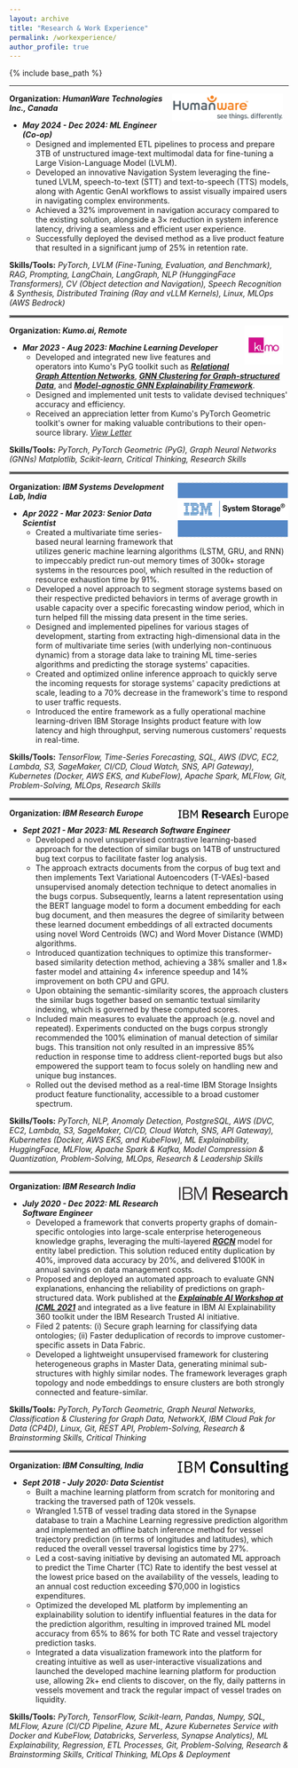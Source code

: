 ```yaml
---
layout: archive
title: "Research & Work Experience"
permalink: /workexperience/
author_profile: true
---
```


{% include base_path %}

---

<img align="right" src="../files/humanware_logo.jpeg" width=200px hspace="10">

**Organization: *HumanWare Technologies Inc., Canada***
- ***May 2024 - Dec 2024: ML Engineer (Co-op)***
  - Designed and implemented ETL pipelines to process and prepare 3TB of unstructured image-text multimodal data for fine-tuning a Large Vision-Language Model (LVLM).
  - Developed an innovative Navigation System leveraging the fine-tuned LVLM, speech-to-text (STT) and text-to-speech (TTS) models, along with Agentic GenAI workflows to assist visually impaired users in navigating complex environments.
  - Achieved a 32% improvement in navigation accuracy compared to the existing solution, alongside a 3$\times$ reduction in system inference latency, driving a seamless and efficient user experience.
  - Successfully deployed the devised method as a live product feature that resulted in a significant jump of 25% in retention rate.

**Skills/Tools:** *PyTorch, LVLM (Fine-Tuning, Evaluation, and Benchmark), RAG, Prompting, LangChain, LangGraph, NLP (HunggingFace Transformers), CV (Object detection and Navigation), Speech Recognition & Synthesis, Distributed Training (Ray and vLLM Kernels), Linux, MLOps (AWS Bedrock)*

<hr style="border:2px solid gray">

<img align="right" src="../files/kumo_ai_logo.jpeg" width=70px hspace="10">

**Organization: *Kumo.ai, Remote***
- ***Mar 2023 - Aug 2023: Machine Learning Developer***
  - Developed and integrated new live features and operators into Kumo's PyG toolkit such as [<ins>**_Relational Graph Attention Networks_**</ins>](https://pytorch-geometric.readthedocs.io/en/latest/generated/torch_geometric.nn.conv.RGATConv.html#torch_geometric.nn.conv.RGATConv), [<ins>**_GNN Clustering for Graph-structured Data_**</ins>](https://pytorch-geometric.readthedocs.io/en/latest/generated/torch_geometric.nn.dense.DMoNPooling.html#torch_geometric.nn.dense.DMoNPooling), and [<ins>**_Model-agnostic GNN Explainability Framework_**</ins>](https://pytorch-geometric.readthedocs.io/en/latest/generated/torch_geometric.explain.algorithm.GraphMaskExplainer.html#torch_geometric.explain.algorithm.GraphMaskExplainer).
  - Designed and implemented unit tests to validate devised techniques' accuracy and efficiency.
  - Received an appreciation letter from Kumo's PyTorch Geometric toolkit's owner for making valuable contributions to their open-source library. [*View Letter*](https://github.com/fork123aniket/fork123aniket.github.io/blob/master/files/appreciation_letter.pdf)

**Skills/Tools:** *PyTorch, PyTorch Geometric (PyG), Graph Neural Networks (GNNs) Matplotlib, Scikit-learn, Critical Thinking, Research Skills*

<hr style="border:2px solid gray">

<img align="right" src="../files/newibmsystemstorage.png" width=200px height=100px>

**Organization: *IBM Systems Development Lab, India***
- ***Apr 2022 - Mar 2023: Senior Data Scientist***
  - Created a multivariate time series-based neural learning framework that utilizes generic machine learning algorithms (LSTM, GRU, and RNN) to impeccably predict run-out memory times of 300k+ storage systems in the resources pool, which resulted in the reduction of resource exhaustion time by 91%.
  - Developed a novel approach to segment storage systems based on their respective predicted behaviors in terms of average growth in usable capacity over a specific forecasting window period, which in turn helped fill the missing data present in the time series.
  - Designed and implemented pipelines for various stages of development, starting from extracting high-dimensional data in the form of multivariate time series (with underlying non-continuous dynamic) from a storage data lake to training ML time-series algorithms and predicting the storage systems' capacities.
  - Created and optimized online inference approach to quickly serve the incoming requests for storage systems' capacity predictions at scale, leading to a 70% decrease in the framework's time to respond to user traffic requests.
  - Introduced the entire framework as a fully operational machine learning-driven IBM Storage Insights product feature with low latency and high throughput, serving numerous customers' requests in real-time.

**Skills/Tools:** *TensorFlow, Time-Series Forecasting, SQL, AWS (DVC, EC2, Lambda, S3, SageMaker, CI/CD, Cloud Watch, SNS, API Gateway), Kubernetes (Docker, AWS EKS, and KubeFlow), Apache Spark, MLFlow, Git, Problem-Solving, MLOps, Research Skills*

<hr style="border:2px solid gray">

<img align="right" src="../files/irl.png" width=200px>

**Organization: *IBM Research Europe***
- ***Sept 2021 - Mar 2023: ML Research Software Engineer***
  - Developed a novel unsupervised contrastive learning-based approach for the detection of similar bugs on 14TB of unstructured bug text corpus to facilitate faster log analysis. 
  - The approach extracts documents from the corpus of bug text and then implements Text Variational Autoencoders (T-VAEs)-based unsupervised anomaly detection technique to detect anomalies in the bugs corpus. Subsequently, learns a latent representation using the BERT language model to form a document embedding for each bug document, and then measures the degree of similarity between these learned document embeddings of all extracted documents using novel Word Centroids (WC) and Word Mover Distance (WMD) algorithms.
  - Introduced quantization techniques to optimize this transformer-based similarity detection method, achieving a 38% smaller and 1.8$\times$ faster model and attaining 4$\times$ inference speedup and 14% improvement on both CPU and GPU.
  - Upon obtaining the semantic-similarity scores, the approach clusters the similar bugs together based on semantic textual similarity indexing, which is governed by these computed scores.
  - Included main measures to evaluate the approach (e.g. novel and repeated). Experiments conducted on the bugs corpus strongly recommended the 100% elimination of manual detection of similar bugs. This transition not only resulted in an impressive 85% reduction in response time to address client-reported bugs but also empowered the support team to focus solely on handling new and unique bug instances.
  - Rolled out the devised method as a real-time IBM Storage Insights product feature functionality, accessible to a broad customer spectrum.

**Skills/Tools:** *PyTorch, NLP, Anomaly Detection, PostgreSQL, AWS (DVC, EC2, Lambda, S3, SageMaker, CI/CD, Cloud Watch, SNS, API Gateway), Kubernetes (Docker, AWS EKS, and KubeFlow), ML Explainability, HuggingFace, MLFlow, Apache Spark & Kafka, Model Compression & Quantization, Problem-Solving, MLOps, Research & Leadership Skills*

<hr style="border:2px solid gray">

<img align="right" src="../files/ibmresearch.png" width=200px>

**Organization: *IBM Research India***
- ***July 2020 - Dec 2022: ML Research Software Engineer***
  - Developed a framework that converts property graphs of domain-specific ontologies into large-scale enterprise heterogeneous knowledge graphs, leveraging the multi-layered [<ins>**_RGCN_**</ins>](https://arxiv.org/abs/1703.06103) model for entity label prediction. This solution reduced entity duplication by 40%, improved data accuracy by 20%, and delivered $100K in annual savings on data management costs.
  - Proposed and deployed an automated approach to evaluate GNN explanations, enhancing the reliability of predictions on graph-structured data. Work published at the [<ins>**_Explainable AI Workshop at ICML 2021_**</ins>](https://arxiv.org/html/2107.08821#:~:text=title%3A%20towards%20automated%20evaluation%20of%20explanations%20in%20graph%20neural%20networks) and integrated as a live feature in IBM AI Explainability 360 toolkit under the IBM Research Trusted AI initiative.
  - Filed 2 patents: (i) Secure graph learning for classifying data ontologies; (ii) Faster deduplication of records to improve customer-specific assets in Data Fabric.
  - Developed a lightweight unsupervised framework for clustering heterogeneous graphs in Master Data, generating minimal sub-structures with highly similar nodes. The framework leverages graph topology and node embeddings to ensure clusters are both strongly connected and feature-similar.

**Skills/Tools:** *PyTorch, PyTorch Geometric, Graph Neural Networks, Classification & Clustering for Graph Data, NetworkX, IBM Cloud Pak for Data (CP4D), Linux, Git, REST API, Problem-Solving, Research & Brainstorming Skills, Critical Thinking*

<hr style="border:2px solid gray">

<img align="right" src="../files/ibmconsulting.png" width=200px>

**Organization: *IBM Consulting, India***
- ***Sept 2018 - July 2020: Data Scientist***
  - Built a machine learning platform from scratch for monitoring and tracking the traversed path of 120k vessels.
  - Wrangled 1.5TB of vessel trading data stored in the Synapse database to train a Machine Learning regressive prediction algorithm and implemented an offline batch inference method for vessel trajectory prediction (in terms of longitudes and latitudes), which reduced the overall vessel traversal logistics time by 27%.
  - Led a cost-saving initiative by devising an automated ML approach to predict the Time Charter (TC) Rate to identify the best vessel at the lowest price based on the availability of the vessels, leading to an annual cost reduction exceeding $70,000 in logistics expenditures.
  - Optimized the developed ML platform by implementing an explainability solution to identify influential features in the data for the prediction algorithm, resulting in improved trained ML model accuracy from 65% to 86% for both TC Rate and vessel trajectory prediction tasks.
  - Integrated a data visualization framework into the platform for creating intuitive as well as user-interactive visualizations and launched the developed machine learning platform for production use, allowing 2k+ end clients to discover, on the fly, daily patterns in vessels movement and track the regular impact of vessel trades on liquidity.
 
**Skills/Tools:** *PyTorch, TensorFlow, Scikit-learn, Pandas, Numpy, SQL, MLFlow, Azure (CI/CD Pipeline, Azure ML, Azure Kubernetes Service with Docker and KubeFlow, Databricks, Serverless, Synapse Analytics), ML Explainability, Regression, ETL Processes, Git, Problem-Solving, Research & Brainstorming Skills, Critical Thinking, MLOps & Deployment*
